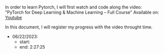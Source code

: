 In order to learn Pytorch, I will first watch and code along the video:  "PyTorch for Deep Learning & Machine Learning – Full Course"
Available on: [Youtube](https://www.youtube.com/watch?v=V_xro1bcAuA)

In this document, I will register my progress with the video throught time.

* 06/22/2023:
    * start:
    * end: 2:27:25

